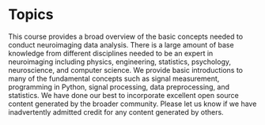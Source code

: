 # Topics

This course provides a broad overview of the basic concepts needed to conduct neuroimaging data analysis. There is a large amount of base knowledge from different disciplines needed to be an expert in neuroimaging including physics, engineering, statistics, psychology, neuroscience, and computer science. We provide basic introductions to many of the fundamental concepts such as signal measurement, programming in Python, signal processing, data preprocessing, and statistics. We have done our best to incorporate excellent open source content generated by the broader community. Please let us know if we have inadvertently admitted credit for any content generated by others.
